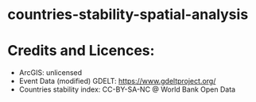 # countries-stability-spatial-analysis


# Credits and Licences:
* ArcGIS: unlicensed
* Event Data (modified) GDELT: https://www.gdeltproject.org/
* Countries stability index: CC-BY-SA-NC @ World Bank Open Data 
